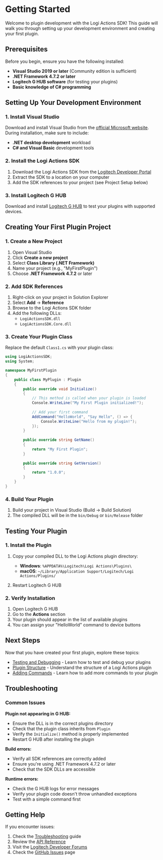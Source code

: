 # Getting Started

Welcome to plugin development with the Logi Actions SDK! This guide will walk you through setting up your development environment and creating your first plugin.

## Prerequisites

Before you begin, ensure you have the following installed:

* **Visual Studio 2019 or later** (Community edition is sufficient)
* **.NET Framework 4.7.2 or later**
* **Logitech G HUB software** (for testing your plugins)
* **Basic knowledge of C# programming**

## Setting Up Your Development Environment

### 1. Install Visual Studio

Download and install Visual Studio from the [official Microsoft website](https://visualstudio.microsoft.com/). During installation, make sure to include:

* **.NET desktop development** workload
* **C# and Visual Basic** development tools

### 2. Install the Logi Actions SDK

1. Download the Logi Actions SDK from the [Logitech Developer Portal](https://www.logitech.com/en-hk/software/marketplace/developer.html)
2. Extract the SDK to a location on your computer
3. Add the SDK references to your project (see Project Setup below)

### 3. Install Logitech G HUB

Download and install [Logitech G HUB](https://www.logitechg.com/en-us/innovation/g-hub.html) to test your plugins with supported devices.

## Creating Your First Plugin Project

### 1. Create a New Project

1. Open Visual Studio
2. Click **Create a new project**
3. Select **Class Library (.NET Framework)**
4. Name your project (e.g., "MyFirstPlugin")
5. Choose **.NET Framework 4.7.2** or later

### 2. Add SDK References

1. Right-click on your project in Solution Explorer
2. Select **Add** → **Reference**
3. Browse to the Logi Actions SDK folder
4. Add the following DLLs:
   * `LogiActionsSDK.dll`
   * `LogiActionsSDK.Core.dll`

### 3. Create Your Plugin Class

Replace the default `Class1.cs` with your plugin class:

```csharp
using LogiActionsSDK;
using System;

namespace MyFirstPlugin
{
    public class MyPlugin : Plugin
    {
        public override void Initialize()
        {
            // This method is called when your plugin is loaded
            Console.WriteLine("My First Plugin initialized!");
            
            // Add your first command
            AddCommand("HelloWorld", "Say Hello", () => {
                Console.WriteLine("Hello from my plugin!");
            });
        }
        
        public override string GetName()
        {
            return "My First Plugin";
        }
        
        public override string GetVersion()
        {
            return "1.0.0";
        }
    }
}
```

### 4. Build Your Plugin

1. Build your project in Visual Studio (Build → Build Solution)
2. The compiled DLL will be in the `bin/Debug` or `bin/Release` folder

## Testing Your Plugin

### 1. Install the Plugin

1. Copy your compiled DLL to the Logi Actions plugin directory:
   * **Windows**: `%APPDATA%\Logitech\Logi Actions\Plugins\`
   * **macOS**: `~/Library/Application Support/Logitech/Logi Actions/Plugins/`

2. Restart Logitech G HUB

### 2. Verify Installation

1. Open Logitech G HUB
2. Go to the **Actions** section
3. Your plugin should appear in the list of available plugins
4. You can assign your "HelloWorld" command to device buttons

## Next Steps

Now that you have created your first plugin, explore these topics:

* [Testing and Debugging](./testing-and-debugging.md) - Learn how to test and debug your plugins
* [Plugin Structure](../tutorial/plugin-structure.md) - Understand the structure of a Logi Actions plugin
* [Adding Commands](../tutorial/add-simple-command.md) - Learn how to add more commands to your plugin

## Troubleshooting

### Common Issues

**Plugin not appearing in G HUB:**
* Ensure the DLL is in the correct plugins directory
* Check that the plugin class inherits from `Plugin`
* Verify the `Initialize()` method is properly implemented
* Restart G HUB after installing the plugin

**Build errors:**
* Verify all SDK references are correctly added
* Ensure you're using .NET Framework 4.7.2 or later
* Check that the SDK DLLs are accessible

**Runtime errors:**
* Check the G HUB logs for error messages
* Verify your plugin code doesn't throw unhandled exceptions
* Test with a simple command first

## Getting Help

If you encounter issues:

1. Check the [Troubleshooting](../troubleshooting.md) guide
2. Review the [API Reference](../api-reference.md)
3. Visit the [Logitech Developer Forums](https://community.logitech.com/)
4. Check the [GitHub Issues](https://github.com/logitech/actions-sdk/issues) page 